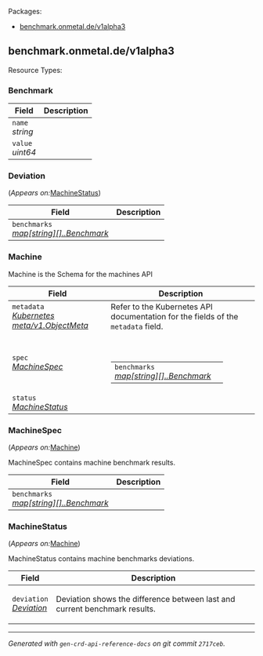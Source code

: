<p>Packages:</p>
<ul>
<li>
<a href="#benchmark.onmetal.de%2fv1alpha3">benchmark.onmetal.de/v1alpha3</a>
</li>
</ul>
<h2 id="benchmark.onmetal.de/v1alpha3">benchmark.onmetal.de/v1alpha3</h2>
Resource Types:
<ul></ul>
<h3 id="benchmark.onmetal.de/v1alpha3.Benchmark">Benchmark
</h3>
<div>
</div>
<table>
<thead>
<tr>
<th>Field</th>
<th>Description</th>
</tr>
</thead>
<tbody>
<tr>
<td>
<code>name</code><br/>
<em>
string
</em>
</td>
<td>
</td>
</tr>
<tr>
<td>
<code>value</code><br/>
<em>
uint64
</em>
</td>
<td>
</td>
</tr>
</tbody>
</table>
<h3 id="benchmark.onmetal.de/v1alpha3.Deviation">Deviation
</h3>
<p>
(<em>Appears on:</em><a href="#benchmark.onmetal.de/v1alpha3.MachineStatus">MachineStatus</a>)
</p>
<div>
</div>
<table>
<thead>
<tr>
<th>Field</th>
<th>Description</th>
</tr>
</thead>
<tbody>
<tr>
<td>
<code>benchmarks</code><br/>
<em>
<a href="#benchmark.onmetal.de/v1alpha3.[]..Benchmark">
map[string][]..Benchmark
</a>
</em>
</td>
<td>
</td>
</tr>
</tbody>
</table>
<h3 id="benchmark.onmetal.de/v1alpha3.Machine">Machine
</h3>
<div>
<p>Machine is the Schema for the machines API</p>
</div>
<table>
<thead>
<tr>
<th>Field</th>
<th>Description</th>
</tr>
</thead>
<tbody>
<tr>
<td>
<code>metadata</code><br/>
<em>
<a href="https://v1-21.docs.kubernetes.io/docs/reference/generated/kubernetes-api/v1.21/#objectmeta-v1-meta">
Kubernetes meta/v1.ObjectMeta
</a>
</em>
</td>
<td>
Refer to the Kubernetes API documentation for the fields of the
<code>metadata</code> field.
</td>
</tr>
<tr>
<td>
<code>spec</code><br/>
<em>
<a href="#benchmark.onmetal.de/v1alpha3.MachineSpec">
MachineSpec
</a>
</em>
</td>
<td>
<br/>
<br/>
<table>
<tr>
<td>
<code>benchmarks</code><br/>
<em>
<a href="#benchmark.onmetal.de/v1alpha3.[]..Benchmark">
map[string][]..Benchmark
</a>
</em>
</td>
<td>
</td>
</tr>
</table>
</td>
</tr>
<tr>
<td>
<code>status</code><br/>
<em>
<a href="#benchmark.onmetal.de/v1alpha3.MachineStatus">
MachineStatus
</a>
</em>
</td>
<td>
</td>
</tr>
</tbody>
</table>
<h3 id="benchmark.onmetal.de/v1alpha3.MachineSpec">MachineSpec
</h3>
<p>
(<em>Appears on:</em><a href="#benchmark.onmetal.de/v1alpha3.Machine">Machine</a>)
</p>
<div>
<p>MachineSpec contains machine benchmark results.</p>
</div>
<table>
<thead>
<tr>
<th>Field</th>
<th>Description</th>
</tr>
</thead>
<tbody>
<tr>
<td>
<code>benchmarks</code><br/>
<em>
<a href="#benchmark.onmetal.de/v1alpha3.[]..Benchmark">
map[string][]..Benchmark
</a>
</em>
</td>
<td>
</td>
</tr>
</tbody>
</table>
<h3 id="benchmark.onmetal.de/v1alpha3.MachineStatus">MachineStatus
</h3>
<p>
(<em>Appears on:</em><a href="#benchmark.onmetal.de/v1alpha3.Machine">Machine</a>)
</p>
<div>
<p>MachineStatus contains machine benchmarks deviations.</p>
</div>
<table>
<thead>
<tr>
<th>Field</th>
<th>Description</th>
</tr>
</thead>
<tbody>
<tr>
<td>
<code>deviation</code><br/>
<em>
<a href="#benchmark.onmetal.de/v1alpha3.Deviation">
Deviation
</a>
</em>
</td>
<td>
<p>Deviation shows the difference between last and current benchmark results.</p>
</td>
</tr>
</tbody>
</table>
<hr/>
<p><em>
Generated with <code>gen-crd-api-reference-docs</code>
on git commit <code>2717ceb</code>.
</em></p>
